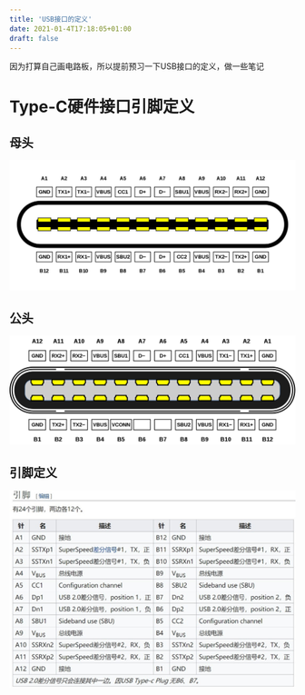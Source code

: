 ```yaml
---
title: 'USB接口的定义'
date: 2021-01-4T17:18:05+01:00
draft: false
---
```


因为打算自己画电路板，所以提前预习一下USB接口的定义，做一些笔记



# Type-C硬件接口引脚定义

## 母头

![母头](../../static/o_2003130107041920px-USB_Type-C_Receptacle_Pinout%E6%AF%8D%E5%A4%B4.svg.png)

## 公头

![公头](../../static/1165246-20200313090434306-212715822.png)

## 引脚定义

![typec引脚](../../static/o_200313010758typec%E5%BC%95%E8%84%9A.jpg)